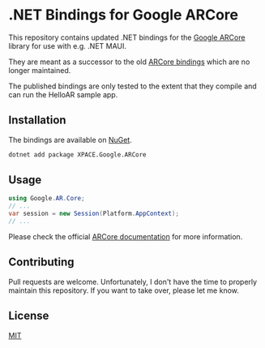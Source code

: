 ﻿# .NET Bindings for Google ARCore

This repository contains updated .NET bindings for the [Google ARCore](https://developers.google.com/ar?hl=de) library for use with e.g. .NET MAUI.

They are meant as a successor to the old [ARCore bindings](https://www.nuget.org/packages/Xamarin.Google.ARCore) which are no longer maintained.

The published bindings are only tested to the extent that they compile and can run the HelloAR sample app.

## Installation

The bindings are available on [NuGet](https://www.nuget.org/packages/XPACE.Google.ARCore/).

```bash
dotnet add package XPACE.Google.ARCore
```

## Usage

```csharp
using Google.AR.Core;
// ...
var session = new Session(Platform.AppContext);
// ...
```

Please check the official [ARCore documentation](https://developers.google.com/ar/develop?hl=en) for more information.

## Contributing

Pull requests are welcome. Unfortunately, I don't have the time to properly maintain this repository. If you want to take over,
please let me know.

## License

[MIT](https://choosealicense.com/licenses/mit/)